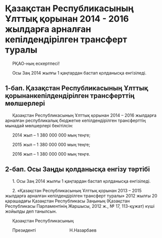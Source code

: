 # Қазақстан Республикасының Ұлттық қорынан 2014 - 2016 жылдарға арналған кепілдендірілген трансферт туралы

      РҚАО-ның ескертпесі!

      Осы Заң 2014 жылғы 1 қаңтардан бастап қолданысқа енгізіледі.

## 1-бап. Қазақстан Республикасының Ұлттық қорынанкепілдендірілген трансферттің мөлшерлері

      Қазақстан Республикасының Ұлттық қорынан 2014 – 2016 жылдарға арналған республикалық бюджетке кепілдендірілген трансферттің мынадай мөлшерлері бекітілсін:

      2014 жыл – 1 380 000 000 мың теңге;

      2015 жыл – 1 380 000 000 мың теңге;

      2016 жыл – 1 380 000 000 мың теңге.

## 2-бап. Осы Заңды қолданысқа енгізу тәртібі

      1. Осы Заң 2014 жылғы 1 қаңтардан бастап қолданысқа енгізіледі.

      2. «Қазақстан Республикасының Ұлттық қорынан 2013 – 2015 жылдарға арналған кепілдендірілген трансферт туралы» 2012 жылғы 20 қарашадағы Қазақстан Республикасы Заңының (Қазақстан Республикасы Парламентiнiң Жаршысы, 2012 ж., № 17, 113-құжат) күші жойылды деп танылсын.

      Қазақстан Республикасының

      Президенті                            Н.Назарбаев

